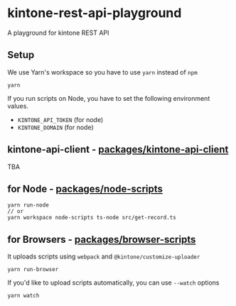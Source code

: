 # kintone-rest-api-playground
A playground for kintone REST API

## Setup

We use Yarn's workspace so you have to use `yarn` instead of `npm`

```
yarn
```

If you run scripts on Node, you have to set the following environment values.

- `KINTONE_API_TOKEN` (for node)
- `KINTONE_DOMAIN` (for node)

## kintone-api-client - [packages/kintone-api-client](https://github.com/koba04/kintone-rest-api-playground/tree/master/packages/kintone-api-client)

TBA

## for Node - [packages/node-scripts](https://github.com/koba04/kintone-rest-api-playground/tree/master/packages/node-scripts)


```
yarn run-node
// or
yarn workspace node-scripts ts-node src/get-record.ts
```

## for Browsers - [packages/browser-scripts](https://github.com/koba04/kintone-rest-api-playground/tree/master/packages/browser-scripts)

It uploads scripts using `webpack` and `@kintone/customize-uploader`

```
yarn run-browser
```

If you'd like to upload scripts automatically, you can use `--watch` options

```
yarn watch
```